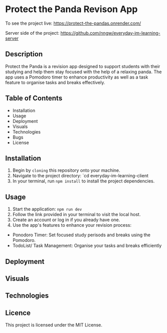 # Protect the Panda Revison App
To see the project live: https://protect-the-pandas.onrender.com/

Server side of the project: https://github.com/nngw/everyday-im-learning-server
## Description
Protect the Panda is a revision app designed to support students with their studying and help them stay focused with the help of a relaxing panda. The app uses a Pomodoro timer to enhance productivity as well as a task feature to organise tasks and breaks effectively. 

## Table of Contents 

- Installation
- Usage 
- Deployment
- Visuals
- Technologies
- Bugs
- License

## Installation
1. Begin by `cloning` this repository onto your machine.
2. Navigate to the project directory: `cd everyday-im-learning-client
3. In your terminal, run `npm install` to install the project dependencies.

## Usage
1. Start the application: `npm run dev`
2. Follow the link provided in your terminal to visit the local host.
3. Create an account or log in if you already have one.
4. Use the app's features to enhance your revision process:
- Ponodoro Timer: Set focused study perisods and breaks using the Pomodoro.
- TodoList/ Task Management: Organise your tasks and breaks efficiently

## Deployment

## Visuals

## Technologies

## Licence
This project is licensed under the MIT License.



